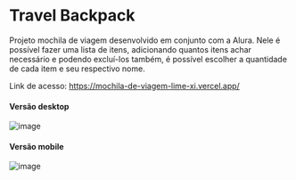 # Travel Backpack 

Projeto mochila de viagem desenvolvido em conjunto com a Alura. Nele é possível fazer uma lista de itens, adicionando quantos itens achar necessário e podendo excluí-los também, é possível escolher a quantidade de cada item e seu respectivo nome.

Link de acesso: https://mochila-de-viagem-lime-xi.vercel.app/


#### Versão desktop
![image](https://github.com/emillyperin/mochila-de-viagem/assets/91609575/acead9a7-5244-45bc-a388-c9eb3387689a)

#### Versão mobile
![image](https://github.com/emillyperin/mochila-de-viagem/assets/91609575/40d9b078-71ed-41c2-aa83-46edc64cd35b)
